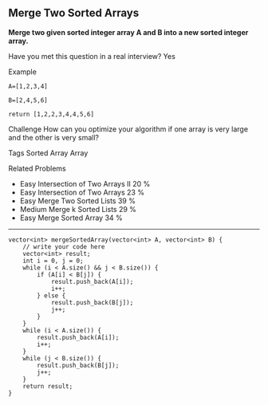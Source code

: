 ## Merge Two Sorted Arrays ##

**Merge two given sorted integer array A and B into a new sorted integer array.**

Have you met this question in a real interview? Yes

Example

	A=[1,2,3,4]
	
	B=[2,4,5,6]
	
	return [1,2,2,3,4,4,5,6]

Challenge 
How can you optimize your algorithm if one array is very large and the other is very small?

Tags 
Sorted Array Array

Related Problems 

- Easy Intersection of Two Arrays II 20 %
- Easy Intersection of Two Arrays 23 %
- Easy Merge Two Sorted Lists 39 %
- Medium Merge k Sorted Lists 29 %
- Easy Merge Sorted Array 34 %

----------


	vector<int> mergeSortedArray(vector<int> A, vector<int> B) {
	    // write your code here
	    vector<int> result;
	    int i = 0, j = 0;
	    while (i < A.size() && j < B.size()) {
	        if (A[i] < B[j]) {
	            result.push_back(A[i]);
	            i++;
	        } else {
	            result.push_back(B[j]);
	            j++;
	        }
	    }
	    while (i < A.size()) {
	        result.push_back(A[i]);
	        i++;
	    }
	    while (j < B.size()) {
	        result.push_back(B[j]);
	        j++;
	    }
	    return result;
	}